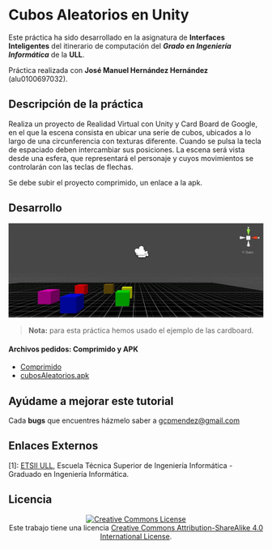 
# Cubos Aleatorios en Unity

Este práctica ha sido desarrollado en la asignatura de **Interfaces Inteligentes** del itinerario de computación del **_Grado en Ingeniería Informática_** de la **ULL**.

Práctica realizada con **José Manuel Hernández Hernández** (alu0100697032).

## Descripción de la práctica

Realiza un proyecto de Realidad Virtual con Unity y Card Board de Google, en el que la escena consista en ubicar una serie de cubos, ubicados a lo largo de una circunferencia con texturas diferente. Cuando se pulsa la tecla de espaciado deben intercambiar sus posiciones. La escena será vista desde una esfera, que representará el personaje y cuyos movimientos se controlarán con las teclas de flechas.

Se debe subir el proyecto comprimido, un enlace a la apk.



## Desarrollo
![Pantalla inicial](https://github.com/gcpmendez/II_CubesTransform/blob/master/cubosA2.JPG?raw=true)

> **Nota:** para esta práctica hemos usado el ejemplo de las cardboard.


#### Archivos pedidos: Comprimido y APK
* [Comprimido](URL "https://github.com/gcpmendez/II_CubesTransform/blob/master/src.rar")
* [cubosAleatorios.apk](URL "https://github.com/gcpmendez/II_CubesTransform/blob/master/CubosAleatorios.apk")  


## Ayúdame a mejorar este tutorial

Cada **bugs** que encuentres házmelo saber a [gcpmendez@gmail.com](mailto:gcpmendez@gmail.com)

## Enlaces Externos

  [1]: [ETSII ULL](http://www.ull.es/view/centros/etsii/Tercero_7/es), Escuela Técnica Superior de Ingeniería Informática - Graduado en Ingeniería Informática.  

## Licencia
<center> <a rel="license"  href="http://creativecommons.org/licenses/by-sa/4.0/"><img alt="Creative Commons License" style="border-width:0" src="https://i.creativecommons.org/l/by-sa/4.0/88x31.png" /></a>  <br />Este trabajo tiene una licencia <a rel="license" href="http://creativecommons.org/licenses/by-sa/4.0/">Creative Commons Attribution-ShareAlike 4.0 International License</a>. </center>
